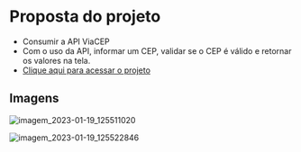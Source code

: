# Proposta do projeto
- Consumir a API ViaCEP
- Com o uso da API, informar um CEP, validar se o CEP é válido e retornar os valores na tela.
- [Clique aqui para acessar o projeto](https://jocimarrodrigues.github.io/Buscador-De-CEP/)

## Imagens
![imagem_2023-01-19_125511020](https://user-images.githubusercontent.com/116130103/213490078-0dd73d60-14e1-46bf-8bb8-7f34c309b98e.png)

![imagem_2023-01-19_125522846](https://user-images.githubusercontent.com/116130103/213490126-4c5ecd3a-95c4-47da-8a27-5d6aa5f789d2.png)



